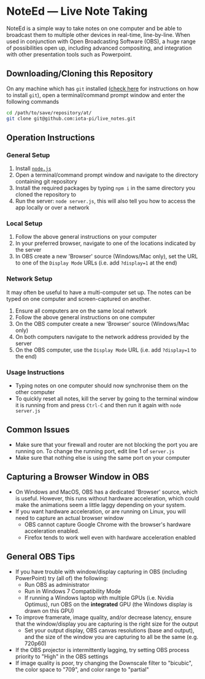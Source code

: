 # NoteEd — Live Note Taking
NoteEd is a simple way to take notes on one computer and be able to broadcast them to multiple other devices in real-time, line-by-line. When used in conjunction with Open Broadcasting Software (OBS), a huge range of possibilities open up, including advanced compositing, and integration with other presentation tools such as Powerpoint.

## Downloading/Cloning this Repository
On any machine which has `git` installed ([check here](https://www.linode.com/docs/development/version-control/how-to-install-git-on-linux-mac-and-windows/) for instructions on how to install `git`), open a terminal/command prompt window and enter the following commands

``` bash
cd /path/to/save/repository/at/
git clone git@github.com:iota-pi/live_notes.git
```

## Operation Instructions
### General Setup
1. Install [`node.js`](https://nodejs.org/en/)
2. Open a terminal/command prompt window and navigate to the directory containing git repository
3. Install the required packages by typing `npm i` in the same directory you cloned the repository to
4. Run the server: `node server.js`, this will also tell you how to access the app locally or over a network

### Local Setup
1. Follow the above general instructions on your computer
2. In your preferred browser, navigate to one of the locations indicated by the server
3. In OBS create a new 'Browser' source (Windows/Mac only), set the URL to one of the `Display Mode` URLs (i.e. add `?display=1` at the end)

### Network Setup
It may often be useful to have a multi-computer set up. The notes can be typed on one computer and screen-captured on another.
1. Ensure all computers are on the same local network
2. Follow the above general instructions on one computer
3. On the OBS computer create a new 'Browser' source (Windows/Mac only)
4. On both computers navigate to the network address provided by the server
5. On the OBS computer, use the `Display Mode` URL (i.e. add `?display=1` to the end)

### Usage Instructions
* Typing notes on one computer should now synchronise them on the other computer
* To quickly reset all notes, kill the server by going to the terminal window it is running from and press `Ctrl-C` and then run it again with `node server.js`

## Common Issues
* Make sure that your firewall and router are not blocking the port you are running on. To change the running port, edit line 1 of `server.js`
* Make sure that nothing else is using the same port on your computer

## Capturing a Browser Window in OBS
* On Windows and MacOS, OBS has a dedicated 'Browser' source, which is useful. However, this runs without hardware acceleration, which could make the animations seem a little laggy depending on your system.
* If you want hardware acceleration, or are running on Linux, you will need to capture an actual browser window
  * OBS cannot capture Google Chrome with the browser's hardware acceleration enabled.
  * Firefox tends to work well even with hardware acceleration enabled

## General OBS Tips
* If you have trouble with window/display capturing in OBS (including PowerPoint) try (all of) the following:
  * Run OBS as administrator
  * Run in Windows 7 Compatibility Mode
  * If running a Windows laptop with multiple GPUs (i.e. Nvidia Optimus), run OBS on the **integrated** GPU (the Windows display is drawn on this GPU)
* To improve framerate, image quality, and/or decrease latency, ensure that the window/display you are capturing is the right size for the output
  * Set your output display, OBS canvas resolutions (base and output), and the size of the window you are capturing to all be the same (e.g. 720p60)
* If the OBS projector is intermittently lagging, try setting OBS process priority to "High" in the OBS settings
* If image quality is poor, try changing the Downscale filter to "bicubic", the color space to "709", and color range to "partial"
